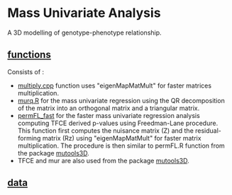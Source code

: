 
# Mass Univariate Analysis 

A 3D modelling of genotype-phenotype relationship.  

## [functions](https://github.com/ImperialCollegeLondon/HCM_expressivity/tree/master/statistical_analysis/functions)

Consists of : 
* [multiply.cpp](https://github.com/ImperialCollegeLondon/HCM_expressivity/tree/master/statistical_analysis/functions/multiply.cpp) function uses "eigenMapMatMult" for faster matrices multiplication.
* [murq.R](https://github.com/ImperialCollegeLondon/HCM_expressivity/tree/master/statistical_analysis/functions/murq.R) for the mass univariate regression using the QR decomposition of the matrix into an orthogonal matrix and a triangular matrix.
* [permFL_fast](https://github.com/ImperialCollegeLondon/HCM_expressivity/tree/master/statistical_analysis/functions/permFL_fast) for the faster mass univariate regression analysis computing TFCE derived p-values using Freedman-Lane procedure.
This function first computes the nuisance matrix (Z) and the residual-forming matrix (Rz) using "eigenMapMatMult" for faster matrix multiplication. 
The procedure is then similar to permFL.R function from the package [mutools3D](https://github.com/UK-Digital-Heart-Project/mutools3D).
* TFCE and mur are also used from the package [mutools3D](https://github.com/UK-Digital-Heart-Project/mutools3D).

## [data](https://github.com/ImperialCollegeLondon/HCM_expressivity/tree/master/statistical_analysis/data)

